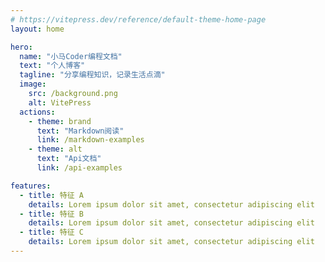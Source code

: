 ```yaml
---
# https://vitepress.dev/reference/default-theme-home-page
layout: home

hero:
  name: "小马Coder编程文档"
  text: "个人博客"
  tagline: "分享编程知识，记录生活点滴"
  image:
    src: /background.png
    alt: VitePress
  actions:
    - theme: brand
      text: "Markdown阅读"
      link: /markdown-examples
    - theme: alt
      text: "Api文档"
      link: /api-examples

features:
  - title: 特征 A
    details: Lorem ipsum dolor sit amet, consectetur adipiscing elit
  - title: 特征 B
    details: Lorem ipsum dolor sit amet, consectetur adipiscing elit
  - title: 特征 C
    details: Lorem ipsum dolor sit amet, consectetur adipiscing elit
---
```


